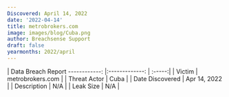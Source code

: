 ```yaml
---
Discovered: April 14, 2022
date: '2022-04-14'
title: metrobrokers.com
image: images/blog/Cuba.png
author: Breachsense Support
draft: false
yearmonths: 2022/april
---
```



| Data Breach Report
------------:   |:-------------:    | :-----:|
| Victim    | metrobrokers.com      | 
| Threat Actor    | Cuba      | 
| Date Discovered    | Apr 14, 2022      | 
| Description    | N/A      | 
| Leak Size    | N/A      | 

